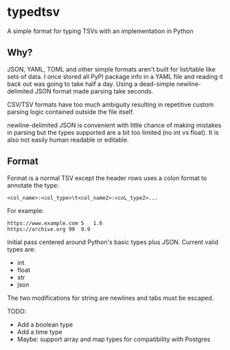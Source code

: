 # typedtsv
A simple format for typing TSVs with an implementation in Python

## Why?
JSON, YAML, TOML and other simple formats aren't built for list/table like sets of data.  I once stored all PyPI package info in a YAML file and reading it back out was going to take half a day.  Using a dead-simple newline-delimited JSON format made parsing take seconds.

CSV/TSV formats have too much ambiguity resulting in repetitive custom parsing logic contained outside the file itself.

newline-delimited JSON is convenient with little chance of making mistakes in parsing but the types supported are a bit too limited (no int vs float).
It is also not easily human readable or editable.

## Format
Format is a normal TSV except the header rows uses a colon format to annotate the type:

`<col_name>:<col_type>\t<col_name2>:<coL_type2>...`

For example:

```url:str    n_times:int   score:float
https://www.example.com 5   1.6
https://archive.org 99  9.9
```

Initial pass centered around Python's basic types plus JSON.  Current valid types are:
- int
- float
- str
- json

The two modifications for string are newlines and tabs must be escaped.

TODO:
- Add a boolean type
- Add a time type
- Maybe: support array and map types for compatibility with Postgres
